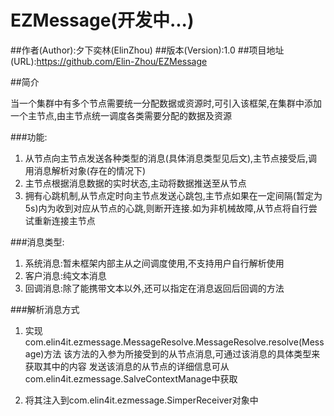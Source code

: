 # EZMessage(开发中...)

##作者(Author):夕下奕林(ElinZhou)
##版本(Version):1.0
##项目地址(URL):https://github.com/Elin-Zhou/EZMessage

##简介

当一个集群中有多个节点需要统一分配数据或资源时,可引入该框架,在集群中添加一个主节点,由主节点统一调度各类需要分配的数据及资源


###功能:

1. 从节点向主节点发送各种类型的消息(具体消息类型见后文),主节点接受后,调用消息解析对象(存在的情况下)
2. 主节点根据消息数据的实时状态,主动将数据推送至从节点
3. 拥有心跳机制,从节点定时向主节点发送心跳包,主节点如果在一定间隔(暂定为5s)内为收到对应从节点的心跳,则断开连接.如为非机械故障,从节点将自行尝试重新连接主节点


###消息类型:

1. 系统消息:暂未框架内部主从之间调度使用,不支持用户自行解析使用
2. 客户消息:纯文本消息
3. 回调消息:除了能携带文本以外,还可以指定在消息返回后回调的方法


###解析消息方式
1. 实现com.elin4it.ezmessage.MessageResolve.MessageResolve.resolve(Message)方法
该方法的入参为所接受到的从节点消息,可通过该消息的具体类型来获取其中的内容
发送该消息的从节点的详细信息可从com.elin4it.ezmessage.SalveContextManage中获取

2. 将其注入到com.elin4it.ezmessage.SimperReceiver对象中

